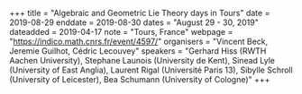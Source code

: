 +++
title = "Algebraic and Geometric Lie Theory days in Tours"
date = 2019-08-29
enddate = 2019-08-30
dates = "August 29 - 30, 2019"
dateadded = 2019-04-17
note = "Tours, France"
webpage = "https://indico.math.cnrs.fr/event/4597/"
organisers = "Vincent Beck, Jeremie Guilhot, Cédric Lecouvey"
speakers = "Gerhard Hiss (RWTH Aachen University), Stephane Launois (University de Kent), Sinead Lyle (University of East Anglia), Laurent Rigal (Université Paris 13), Sibylle Schroll (University of Leicester), Bea Schumann (University of Cologne)"
+++
